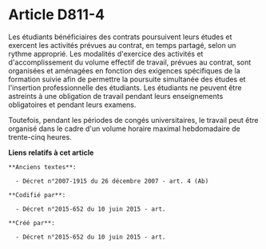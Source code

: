 # Article D811-4

Les étudiants bénéficiaires des contrats poursuivent leurs études et exercent les activités prévues au contrat, en temps
partagé, selon un rythme approprié. Les modalités d'exercice des activités et d'accomplissement du volume effectif de
travail, prévues au contrat, sont organisées et aménagées en fonction des exigences spécifiques de la formation suivie afin
de permettre la poursuite simultanée des études et l'insertion professionnelle des étudiants. Les étudiants ne peuvent être
astreints à une obligation de travail pendant leurs enseignements obligatoires et pendant leurs examens.

Toutefois, pendant les périodes de congés universitaires, le travail peut être organisé dans le cadre d'un volume horaire
maximal hebdomadaire de trente-cinq heures.

**Liens relatifs à cet article**

	**Anciens textes**:

	  - Décret n°2007-1915 du 26 décembre 2007 - art. 4 (Ab)

	**Codifié par**:

	  - Décret n°2015-652 du 10 juin 2015 - art.

	**Créé par**:

	  - Décret n°2015-652 du 10 juin 2015 - art.
